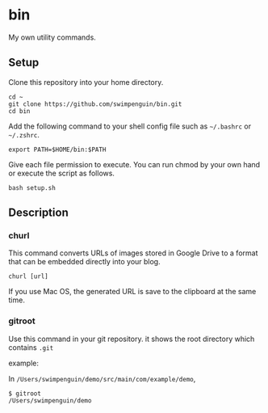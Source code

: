 # bin

My own utility commands.

## Setup

Clone this repository into your home directory.

```
cd ~
git clone https://github.com/swimpenguin/bin.git
cd bin
```

Add the following command to your shell config file such as `~/.bashrc` or `~/.zshrc`.

```
export PATH=$HOME/bin:$PATH
```

Give each file permission to execute.
You can run chmod by your own hand or execute the script as follows.

```
bash setup.sh
```

## Description

### churl

This command converts URLs of images stored in Google Drive to a format that can be embedded directly into your blog.

```
churl [url]
```

If you use Mac OS, the generated URL is save to the clipboard at the same time.

### gitroot

Use this command in your git repository. it shows the root directory which contains `.git`

example: 

In `/Users/swimpenguin/demo/src/main/com/example/demo`, 

```
$ gitroot
/Users/swimpenguin/demo
```

